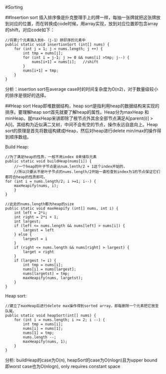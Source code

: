 #Sorting

##Insertion sort
插入排序像是扑克整理手上的牌一样，每抽一张牌就把这张牌放到对应的位置，而在转换成code时候，用array实现，放到对应位置即包含array的shift，对应code如下：
```
//将第j个元素插入到0-（j-1）排好序的元素中
public static void insertionSort (int[] nums) {
	for (int j = 1; j < nums.length; j ++) {
		int tmp = nums[j];
		for (int i = j-1; j >= 0 && nums[i] >tmp; j--) {
			nums[i+1] = nums[i];   //shift
		}
		nums[i+1] = tmp;
	}
}
```
分析：insertion sort在average case时的时间复杂度为O(n2)，对于数量级较小的排序是很好的选择。


##Heap sort
Heap即堆数据结构，heap sort是指利用heap的数据结构来实现的排序。要理解heap sort首先就要了解heap的属性。Heap分为maxHeap 和minHeap。就maxHeap来讲即除了根节点外其余全部节点满足A[parent(i)] > A[i]。其结构为近似满二叉树，中间不会有空的节点，操作永远自底向上。Heap sort的原理是首先将数组构建成Heap，然后对heap进行delete min/max的操作得到顺序数组。

Build Heap: 
```
//为了满足heap的性质，一般不用index 0来储存元素
public static void buildHeap(nums[i]) {
	//一个heap的叶子节点是从num.lenth/2 + 1这个index开始的，
	//所以只要从不是叶子节点的nums.length/2开始一直检查到index为1的节点保证它们都符合heap的性质即可。
for (int i = nums.length/2; i >=1; i--) {
	maxHeapify(nums, i);
	}
}
```

```
//此处的nums.length都为heap的size
public static void maxHeapify (int[] nums, int i) {
	int left = 2*i;
	int right = 2*i + 1;
	int largest;
	if (left <= nums.length && nums[left] > nums[i]) {
		largest = left
	} else {
		largest = i
	}
	if (right <= nums.length && nums[right] > largest) {
		larget = right
	}
	if (largest != i) {
		int tmp = nums[i];
		nums[i] = nums[largest];
		nums[largetst] = tmp;
		maxHeapify(nums, largetst);
	}
}
```

Heap sort:
```
//建立了maxHeap后进行delete max操作得到sorted array，即每删除一个元素把它放至队尾。
public static void heapSort(int[] nums) {
	for (int i = nums.length; i >= 2; i --) {
		int tmp = nums[i];
		nums[i] = nums[1];
		nums[1] = tmp;
		nums.length --;
		maxHeapify(nums, 1);
	}
}
```
分析: buildHeap的case为O(n), heapSort的case为O(nlogn)且为upper bound即worst case也为O(nlogn), only requires constant space

